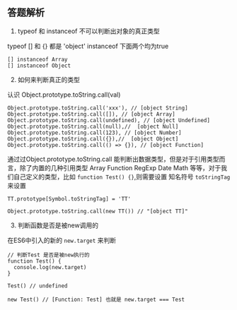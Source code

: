 ## 答题解析

1. typeof 和 instanceof 不可以判断出对象的真正类型

typeof [] 和 {} 都是 'object'
instanceof 下面两个均为true

```
[] instanceof Array
[] instanceof Object 
```

2. 如何来判断真正的类型
   
  认识 Object.prototype.toString.call(val)

  ```
Object.prototype.toString.call('xxx'), // [object String]
Object.prototype.toString.call([]), // [object Array]
Object.prototype.toString.call(undefined), // [object Undefined] 
Object.prototype.toString.call(null),//  [object Null] 
Object.prototype.toString.call(123), // [object Number]
Object.prototype.toString.call({}),//  [object Object] 
Object.prototype.toString.call(() => {}), // [object Function]
  ```

  通过过Object.prototype.toString.call 能判断出数据类型，但是对于引用类型而言，除了内置的几种引用类型
  Array Function RegExp Date Math 等等，对于我们自己定义的类型，比如 `function Test() {}`,则需要设置
  知名符号 `toStringTag`来设置

```
TT.prototype[Symbol.toStringTag] = 'TT'

Object.prototype.toString.call(new TT()) // "[object TT]"
```

3. 判断函数是否是被new调用的

在ES6中引入的新的 `new.target` 来判断

```
// 判断Test 是否是被new执行的
function Test() {
  console.log(new.target)
}

Test() // undefined

new Test() // [Function: Test] 也就是 new.target === Test 

```